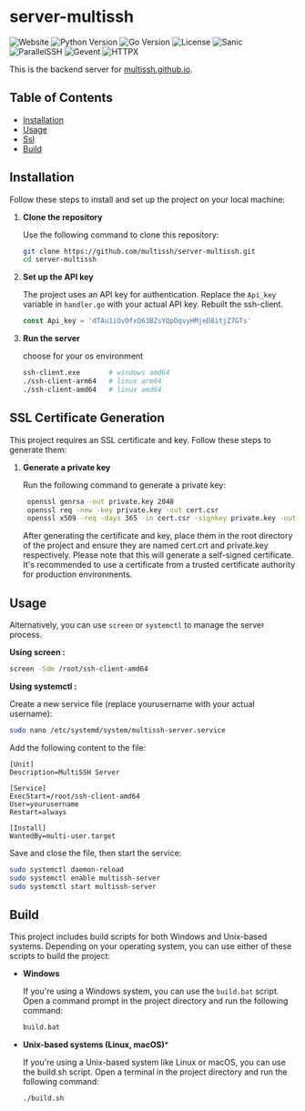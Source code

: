 # server-multissh

![Website](https://img.shields.io/website?url=https%3A%2F%2Fmultissh.github.io&up_message=online&down_message=offline&logo=googlechrome&label=demo%20website)
![Python Version](https://img.shields.io/badge/python-3.9-blue)
![Go Version](https://img.shields.io/badge/go-1.17-blue)
![License](https://img.shields.io/github/license/multissh/server-multissh)
![Sanic](https://img.shields.io/badge/Sanic-23.6.0-blue)
![ParallelSSH](https://img.shields.io/badge/ParallelSSH-2.5.0-blue)
![Gevent](https://img.shields.io/badge/Gevent-21.8.0-blue)
![HTTPX](https://img.shields.io/badge/HTTPX-0.25.2-blue)

This is the backend server for [multissh.github.io](https://multissh.github.io).

## Table of Contents

- [Installation](#installation)
- [Usage](#usage)
- [Ssl](#ssl-certificate-generation)
- [Build](#build)

## Installation

Follow these steps to install and set up the project on your local machine:

1. **Clone the repository**

   Use the following command to clone this repository:
   ```sh
   git clone https://github.com/multissh/server-multissh.git
   cd server-multissh
   ```

3. **Set up the API key**

   The project uses an API key for authentication. Replace the `Api_key` variable in `handler.go` with your actual API key. Rebuilt the ssh-client.
    ```go
    const Api_key = 'dTAu1iOvOfxQ63BZsYQpDqvyHMjeD8itjZ7GTs'
    ```
4. **Run the server**

    choose for your os environment
    ```sh
    ssh-client.exe       # windows amd64
    ./ssh-client-arm64   # linux arm64
    ./ssh-client-amd64   # linux amd64
    ```

## SSL Certificate Generation
This project requires an SSL certificate and key. Follow these steps to generate them:

1. **Generate a private key**

   Run the following command to generate a private key:
   ```sh
    openssl genrsa -out private.key 2048
    openssl req -new -key private.key -out cert.csr
    openssl x509 -req -days 365 -in cert.csr -signkey private.key -out cert.crt
   ```

    After generating the certificate and key, place them in the root directory of the project and ensure they are named cert.crt and private.key respectively.
    Please note that this will generate a self-signed certificate. It's recommended to use a certificate from a trusted certificate authority for production environments.

## Usage

Alternatively, you can use `screen` or `systemctl` to manage the server process.
    
**Using screen :**

```sh
screen -Sdm /root/ssh-client-amd64
```

**Using systemctl :**

Create a new service file (replace yourusername with your actual username):
```sh
sudo nano /etc/systemd/system/multissh-server.service
```
Add the following content to the file:
```
[Unit]
Description=MultiSSH Server

[Service]
ExecStart=/root/ssh-client-amd64
User=yourusername
Restart=always

[Install]
WantedBy=multi-user.target
```
Save and close the file, then start the service:
```sh
sudo systemctl daemon-reload
sudo systemctl enable multissh-server
sudo systemctl start multissh-server
```

## Build
This project includes build scripts for both Windows and Unix-based systems. Depending on your operating system, you can use either of these scripts to build the project:
- **Windows**

  If you're using a Windows system, you can use the `build.bat` script. Open a command prompt in the project directory and run the following command:

  ```cmd
  build.bat
  ```
- **Unix-based systems (Linux, macOS)***

    If you're using a Unix-based system like Linux or macOS, you can use the build.sh script. Open a terminal in the project directory and run the following command:

    ```sh
    ./build.sh
    ```
